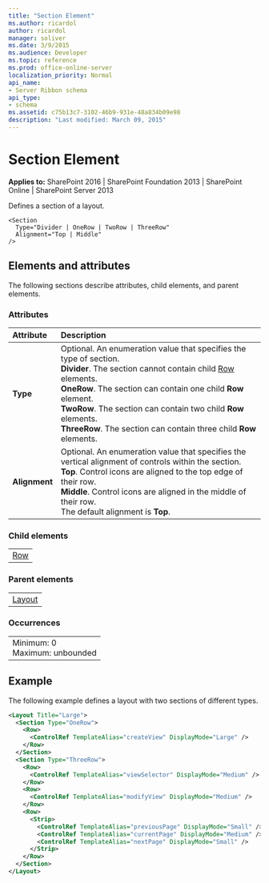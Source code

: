 ```yaml
---
title: "Section Element"
ms.author: ricardol
author: ricardol
manager: soliver
ms.date: 3/9/2015
ms.audience: Developer
ms.topic: reference
ms.prod: office-online-server
localization_priority: Normal
api_name:
- Server Ribbon schema
api_type:
- schema
ms.assetid: c75b13c7-3102-46b9-931e-48a834b09e98
description: "Last modified: March 09, 2015"
---
```


# Section Element

 
  
 **Applies to:** SharePoint 2016 | SharePoint Foundation 2013 | SharePoint Online | SharePoint Server 2013
  
Defines a section of a layout.
  
```
<Section
  Type="Divider | OneRow | TwoRow | ThreeRow"
  Alignment="Top | Middle"
/>
```

## Elements and attributes

The following sections describe attributes, child elements, and parent elements.

### Attributes

|**Attribute**|**Description**|
|:-----|:-----|
|**Type** <br/> | Optional. An enumeration value that specifies the type of section.  <br/> **Divider**. The section cannot contain child [Row](row-element.md) elements.  <br/> **OneRow**. The section can contain one child **Row** element.  <br/> **TwoRow**. The section can contain two child **Row** elements.  <br/> **ThreeRow**. The section can contain three child **Row** elements.  <br/> |
|**Alignment** <br/> | Optional. An enumeration value that specifies the vertical alignment of controls within the section.  <br/> **Top**. Control icons are aligned to the top edge of their row.  <br/> **Middle**. Control icons are aligned in the middle of their row.  <br/>  The default alignment is **Top**.  <br/> |
   
### Child elements

||
|:-----|
|[Row](row-element.md)|
   
### Parent elements

||
|:-----|
|[Layout](layout-element.md)|
   
### Occurrences

||
|:-----|
|Minimum: 0  <br/> Maximum: unbounded  <br/> |
   
## Example

The following example defines a layout with two sections of different types.
  
```XML
<Layout Title="Large">
  <Section Type="OneRow">
    <Row>
      <ControlRef TemplateAlias="createView" DisplayMode="Large" />
    </Row>
  </Section>
  <Section Type="ThreeRow">
    <Row>
      <ControlRef TemplateAlias="viewSelector" DisplayMode="Medium" />
    </Row>
    <Row>
      <ControlRef TemplateAlias="modifyView" DisplayMode="Medium" />
    </Row>
    <Row>
      <Strip>
        <ControlRef TemplateAlias="previousPage" DisplayMode="Small" />
        <ControlRef TemplateAlias="currentPage" DisplayMode="Medium" />
        <ControlRef TemplateAlias="nextPage" DisplayMode="Small" />
      </Strip>
    </Row>
  </Section>
</Layout>
```


